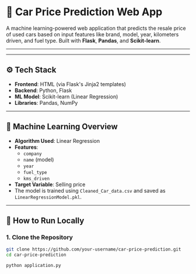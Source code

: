 # 🚗 Car Price Prediction Web App

A machine learning-powered web application that predicts the resale price of used cars based on input features like brand, model, year, kilometers driven, and fuel type. Built with **Flask**, **Pandas**, and **Scikit-learn**.

---

---

## ⚙️ Tech Stack

- **Frontend**: HTML (via Flask's Jinja2 templates)
- **Backend**: Python, Flask
- **ML Model**: Scikit-learn (Linear Regression)
- **Libraries**: Pandas, NumPy

---

## 🧠 Machine Learning Overview

- **Algorithm Used**: Linear Regression
- **Features**:
  - `company`
  - `name` (model)
  - `year`
  - `fuel_type`
  - `kms_driven`
- **Target Variable**: Selling price
- The model is trained using `Cleaned_Car_data.csv` and saved as `LinearRegressionModel.pkl`.

---

## 🚀 How to Run Locally

### 1. Clone the Repository

```bash
git clone https://github.com/your-username/car-price-prediction.git
cd car-price-prediction

python application.py
